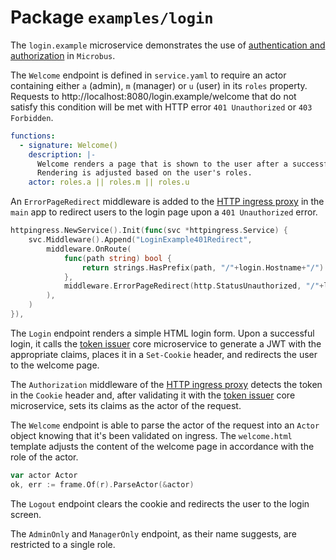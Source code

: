 # Package `examples/login`

The `login.example` microservice demonstrates the use of [authentication and authorization](../blocks/authorization.md) in `Microbus`.

The `Welcome` endpoint is defined in `service.yaml` to require an actor containing either `a` (admin), `m` (manager) or `u` (user) in its `roles` property. Requests to http://localhost:8080/login.example/welcome that do not satisfy this condition will be met with HTTP error `401 Unauthorized` or `403 Forbidden`.

```yaml
functions:
  - signature: Welcome()
    description: |-
      Welcome renders a page that is shown to the user after a successful login.
      Rendering is adjusted based on the user's roles.
    actor: roles.a || roles.m || roles.u
```

An `ErrorPageRedirect` middleware is added to the [HTTP ingress proxy](../structure/coreservices-httpingress.md) in the `main` app to redirect users to the login page upon a `401 Unauthorized` error.

```go
httpingress.NewService().Init(func(svc *httpingress.Service) {
	svc.Middleware().Append("LoginExample401Redirect",
		middleware.OnRoute(
			func(path string) bool {
				return strings.HasPrefix(path, "/"+login.Hostname+"/")
			},
			middleware.ErrorPageRedirect(http.StatusUnauthorized, "/"+login.Hostname+"/login"),
		),
	)
}),
```

The `Login` endpoint renders a simple HTML login form. Upon a successful login, it calls the [token issuer](../structure/coreservices-tokenissuer.md) core microservice to generate a JWT with the appropriate claims, places it in a `Set-Cookie` header, and redirects the user to the welcome page.

The `Authorization` middleware of the [HTTP ingress proxy](../structure/coreservices-httpingress.md) detects the token in the `Cookie` header and, after validating it with the [token issuer](../structure/coreservices-tokenissuer.md) core microservice, sets its claims as the actor of the request.

The `Welcome` endpoint is able to parse the actor of the request into an `Actor` object knowing that it's been validated on ingress. The `welcome.html` template adjusts the content of the welcome page in accordance with the role of the actor.

```go
var actor Actor
ok, err := frame.Of(r).ParseActor(&actor)
```

The `Logout` endpoint clears the cookie and redirects the user to the login screen.

The `AdminOnly` and `ManagerOnly` endpoint, as their name suggests, are restricted to a single role.

